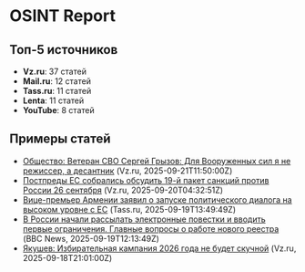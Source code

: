# OSINT Report

## Топ-5 источников
- **Vz.ru**: 37 статей
- **Mail.ru**: 12 статей
- **Tass.ru**: 11 статей
- **Lenta**: 11 статей
- **YouTube**: 8 статей

## Примеры статей
- [Общество: Ветеран СВО Сергей Грызов: Для Вооруженных сил я не режиссер, а десантник](https://vz.ru/society/2025/9/21/1336368.html#text) (Vz.ru, 2025-09-21T11:50:00Z)
- [Постпреды ЕС собрались обсудить 19-й пакет санкций против России 26 сентября](https://vz.ru/news/2025/9/20/1361112.html#text) (Vz.ru, 2025-09-20T04:32:51Z)
- [Вице-премьер Армении заявил о запуске политического диалога на высоком уровне с ЕС](https://tass.ru/mezhdunarodnaya-panorama/25106371) (Tass.ru, 2025-09-19T13:49:49Z)
- [В России начали рассылать электронные повестки и вводить первые ограничения. Главные вопросы о работе нового реестра](https://www.bbc.com/russian/articles/c7v1l7y91d4o) (BBC News, 2025-09-19T12:13:49Z)
- [Якушев: Избирательная кампания 2026 года не будет скучной](https://vz.ru/news/2025/9/19/1360791.html#text) (Vz.ru, 2025-09-18T21:01:00Z)

